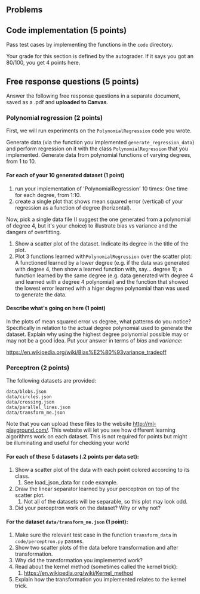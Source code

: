## Problems

## Code implementation (5 points)
Pass test cases by implementing the functions in the `code` directory.

Your grade for this section is defined by the autograder. If it says you got an 80/100,
you get 4 points here.

## Free response questions (5 points)

Answer the following free response questions in a separate document, 
saved as a .pdf and **uploaded to Canvas**.

### Polynomial regression (2 points)

First, we will run experiments on the `PolynomialRegression` code you wrote.

Generate data (via the function you implemented `generate_regression_data`) 
and perform regression on it with the class `PolynomialRegression` that you
implemented. Generate data from polynomial functions of varying degrees, from 1 to 10. 

#### For each of your 10 generated dataset (1 point) 
 
   1. run your implementation of 'PolynomialRegression' 10 times: One time for each degree, from 1:10. 
   2. create a single plot that shows mean squared error (vertical) of your regression as a function of degree (horizontal).
   
Now, pick a single data file (I suggest the one generated from a polynomial of degree 4, but it's your choice) to illustrate bias vs variance and the dangers of overfitting.
   1. Show a scatter plot of the dataset. Indicate its degree in the title of the plot.
   2. Plot 3 functions learned with`PolynomialRegression` over the scatter plot: A functioned learned by a lower degree (e.g. if the data was generated with degree 4, then show a learned function with, say... degree 1); a function learned by the same degree (e.g. data generated with degree 4 and learned with a degree 4 polynomial) and the function that showed the lowest error learned with a higer degree polynomial than was used to generate the data.

#### Describe what's going on here (1 point) 
In the plots of mean squared error vs degree, what patterns do you notice? Specifically
in relation to the actual degree polynomial used to generate the dataset. Explain why
using the highest degree polynomial possible may or may not be a good idea. Put your
answer in terms of *bias* and *variance*:

https://en.wikipedia.org/wiki/Bias%E2%80%93variance_tradeoff

### Perceptron (2 points)

The following datasets are provided:

```
data/blobs.json
data/circles.json
data/crossing.json
data/parallel_lines.json
data/transform_me.json
```

Note that you can upload these files to the website http://ml-playground.com/. This
website will let you see how different learning algorithms work on each dataset. This
is not required for points but might be illuminating and useful for checking your work!

#### For each of these 5 datasets (.2 points per data set):

1. Show a scatter plot of the data with each point colored according to its class.
   1. See load_json_data for code example.
2. Draw the linear separator learned by your perceptron on top of the scatter plot.
   1. Not all of the datasets will be separable, so this plot may look odd.
3. Did your perceptron work on the dataset? Why or why not? 

#### For the dataset `data/transform_me.json` (1 point):
1. Make sure the relevant test case in the function `transform_data` in `code/perceptron.py` passes.
2. Show two scatter plots of the data before transformation and after transformation.
3. Why did the transformation you implemented work?
4. Read about the kernel method (sometimes called the kernel trick):
   1. https://en.wikipedia.org/wiki/Kernel_method
5. Explain how the transformation you implemented relates to the kernel trick.
